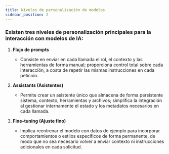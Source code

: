 ```yaml
---
title: Niveles de personalización de modelos
sidebar_position: 2
---
```


### Existen tres niveles de personalización principales para la interacción con modelos de IA:

1. **Flujo de prompts**  
   - Consiste en enviar en cada llamada el rol, el contexto y las herramientas de forma manual; proporciona control total sobre cada interacción, a costa de repetir las mismas instrucciones en cada petición.

2. **Assistants (Asistentes)**  

   - Permite crear un asistente único que almacena de forma persistente sistema, contexto, herramientas y archivos; simplifica la integración al gestionar internamente el estado y los metadatos necesarios en cada llamada.

3. **Fine-tuning (Ajuste fino)**  
   - Implica reentrenar el modelo con datos de ejemplo para incorporar comportamientos o estilos específicos de forma permanente, de modo que no sea necesario volver a enviar contexto ni instrucciones adicionales en cada solicitud.
